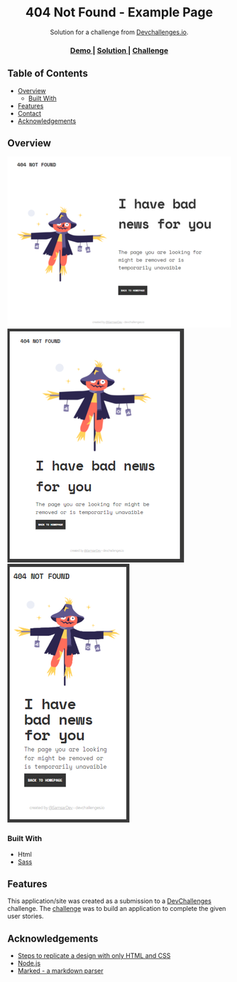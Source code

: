 <!-- Please update value in the {}  -->

<h1 align="center">404 Not Found - Example Page</h1>

<div align="center">
   Solution for a challenge from  <a href="http://devchallenges.io" target="_blank">Devchallenges.io</a>.
</div>

<div align="center">
  <h3>
    <a href="https://samsardev.github.io/devChallenge-404-not-found/404.html">
      Demo
    </a>
    <span> | </span>
    <a href="https://github.com/SamsarDev/devChallenge-404-not-found">
      Solution
    </a>
    <span> | </span>
    <a href="https://devchallenges.io/challenges/wBunSb7FPrIepJZAg0sY">
      Challenge
    </a>
  </h3>
</div>

<!-- TABLE OF CONTENTS -->

## Table of Contents

- [Overview](#overview)
  - [Built With](#built-with)
- [Features](#features)
- [Contact](#contact)
- [Acknowledgements](#acknowledgements)

<!-- OVERVIEW -->

## Overview

![Desktop](https://github.com/SamsarDev/devChallenge-404-not-found/blob/master/assets/desktop-reference.PNG)
![IPad](https://github.com/SamsarDev/devChallenge-404-not-found/blob/master/assets/ipad-reference.PNG)
![Mobile](https://github.com/SamsarDev/devChallenge-404-not-found/blob/master/assets/mobile-reference.PNG)

### Built With

<!-- This section should list any major frameworks that you built your project using. Here are a few examples.-->

- Html
- [Sass](https://sass-lang.com/)

## Features

<!-- List the features of your application or follow the template. Don't share the figma file here :) -->

This application/site was created as a submission to a [DevChallenges](https://devchallenges.io/challenges) challenge. The [challenge](https://devchallenges.io/challenges/wBunSb7FPrIepJZAg0sY) was to build an application to complete the given user stories.


## Acknowledgements

<!-- This section should list any articles or add-ons/plugins that helps you to complete the project. This is optional but it will help you in the future. For exmpale -->

- [Steps to replicate a design with only HTML and CSS](https://devchallenges-blogs.web.app/how-to-replicate-design/)
- [Node.js](https://nodejs.org/)
- [Marked - a markdown parser](https://github.com/chjj/marked)
